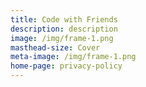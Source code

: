 ```yaml
---
title: Code with Friends
description: description
image: /img/frame-1.png
masthead-size: Cover
meta-image: /img/frame-1.png
home-page: privacy-policy
---
```

